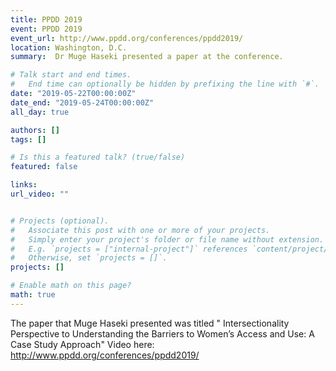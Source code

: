 ```yaml
---
title: PPDD 2019
event: PPDD 2019
event_url: http://www.ppdd.org/conferences/ppdd2019/
location: Washington, D.C.
summary:  Dr Muge Haseki presented a paper at the conference. 

# Talk start and end times.
#   End time can optionally be hidden by prefixing the line with `#`.
date: "2019-05-22T00:00:00Z"
date_end: "2019-05-24T00:00:00Z"
all_day: true

authors: []
tags: []

# Is this a featured talk? (true/false)
featured: false

links:
url_video: ""


# Projects (optional).
#   Associate this post with one or more of your projects.
#   Simply enter your project's folder or file name without extension.
#   E.g. `projects = ["internal-project"]` references `content/project/deep-learning/index.md`.
#   Otherwise, set `projects = []`.
projects: []

# Enable math on this page?
math: true
---
```


The paper that Muge Haseki presented was titled " Intersectionality Perspective to Understanding the Barriers to Women’s Access and Use: A Case Study Approach"
Video here: http://www.ppdd.org/conferences/ppdd2019/
